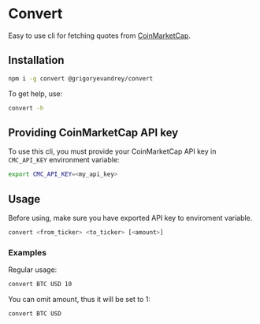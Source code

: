 # Convert

Easy to use cli for fetching quotes from [CoinMarketCap](https://coinmarketcap.com/).

## Installation

```Bash
npm i -g convert @grigoryevandrey/convert
```

To get help, use:

```Bash
convert -h
```

## Providing CoinMarketCap API key

To use this cli, you must provide your CoinMarketCap API key in `CMC_API_KEY` environment variable:

```Bash
export CMC_API_KEY=<my_api_key>
```

## Usage

Before using, make sure you have exported API key to enviroment variable.

```Bash
convert <from_ticker> <to_ticker> [<amount>]
```

### Examples

Regular usage:

```Bash
convert BTC USD 10
```

You can omit amount, thus it will be set to 1:

```Bash
convert BTC USD
```
